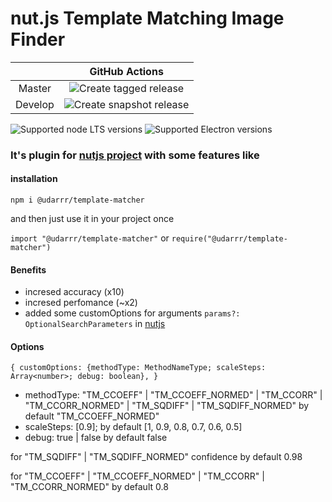 # nut.js Template Matching Image Finder

| |GitHub Actions|
|:-: |:-: |
|Master |![Create tagged release](https://github.com/nut-tree/TemplateMatcher/workflows/Create%20tagged%20release/badge.svg)|
|Develop|![Create snapshot release](https://github.com/nut-tree/TemplateMatcher/workflows/Create%20snapshot%20release/badge.svg)|

![Supported node LTS versions](https://img.shields.io/badge/node%40lts-erbium%2C%20fermium%2C%20gallium-green)
![Supported Electron versions](https://img.shields.io/badge/electron-8.x.x%20--%2013.x.x-green)

### It's plugin for [nutjs project](https://www.npmjs.com/package/@nut-tree/nut-js)  with some features like

#### installation

`npm i @udarrr/template-matcher`

and then just use it in your project once

`import "@udarrr/template-matcher"` or `require("@udarrr/template-matcher")`

#### Benefits

- incresed accuracy (x10)
- incresed perfomance (~x2)
- added some customOptions for arguments `params?: OptionalSearchParameters` in [nutjs](https://github.com/nut-tree/nut.js/blob/develop/lib/optionalsearchparameters.class.ts)

#### Options

`
{
    customOptions: {methodType: MethodNameType; scaleSteps: Array<number>; debug: boolean},
}
`

- methodType: "TM_CCOEFF" | "TM_CCOEFF_NORMED" | "TM_CCORR" | "TM_CCORR_NORMED" | "TM_SQDIFF" | "TM_SQDIFF_NORMED" by default "TM_CCOEFF_NORMED"
- scaleSteps:  [0.9]; by default  [1, 0.9, 0.8, 0.7, 0.6, 0.5]
- debug: true | false by default false

for "TM_SQDIFF" | "TM_SQDIFF_NORMED" confidence by default 0.98

for "TM_CCOEFF" | "TM_CCOEFF_NORMED" | "TM_CCORR" | "TM_CCORR_NORMED" by default 0.8
